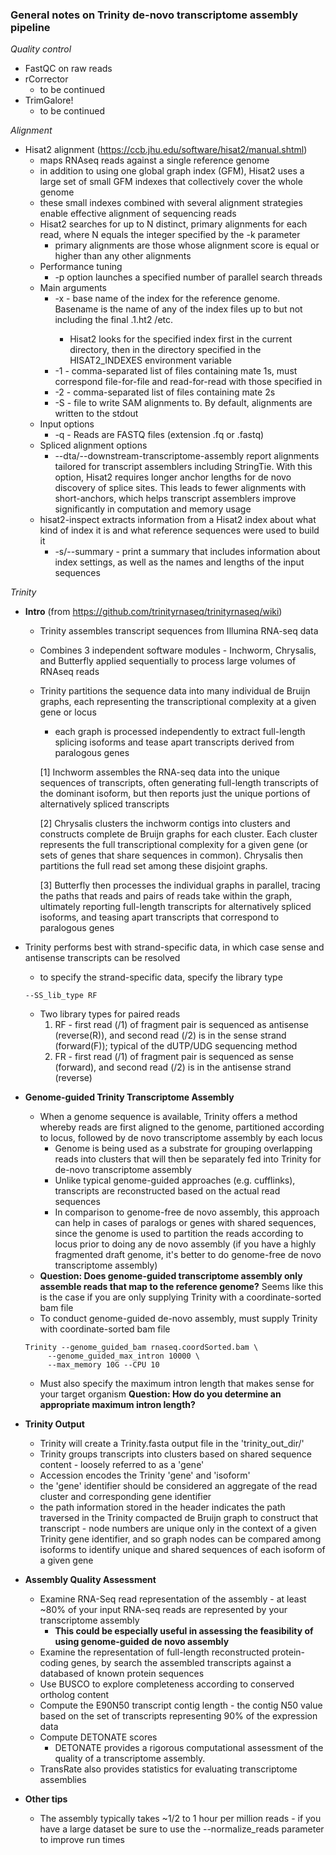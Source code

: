 ### General notes on Trinity de-novo transcriptome assembly pipeline

*Quality control*
  - FastQC on raw reads
  - rCorrector
    - to be continued
  - TrimGalore!
    - to be continued

*Alignment*
  - Hisat2 alignment (https://ccb.jhu.edu/software/hisat2/manual.shtml)
    - maps RNAseq reads against a single reference genome
    - in addition to using one global graph index (GFM), Hisat2 uses a large set of small GFM indexes that collectively cover the whole genome
    - these small indexes combined with several alignment strategies enable effective alignment of sequencing reads
    - Hisat2 searches for up to N distinct, primary alignments for each read, where N equals the integer specified by the -k parameter
      - primary alignments are those whose alignment score is equal or higher than any other alignments
    - Performance tuning
      - -p option launches a specified number of parallel search threads
    - Main arguments
      - -x <hisat2-idx> - base name of the index for the reference genome. Basename is the name of any of the index files up to but not including the final .1.ht2 /etc.
        - Hisat2 looks for the specified index first in the current directory, then in the directory specified in the HISAT2_INDEXES environment variable
      - -1 <m1> - comma-separated list of files containing mate 1s, must correspond file-for-file and read-for-read with those specified in <m2>
      - -2 <m2> - comma-separated list of files containing mate 2s
      - -S <hit> - file to write SAM alignments to. By default, alignments are written to the stdout
    - Input options
      - -q - Reads are FASTQ files (extension .fq or .fastq)
    - Spliced alignment options
      - --dta/--downstream-transcriptome-assembly report alignments tailored for transcript assemblers including StringTie. With this option, Hisat2 requires longer anchor lengths for de novo discovery of splice sites. This leads to fewer alignments with short-anchors, which helps transcript assemblers improve significantly in computation and memory usage
    - hisat2-inspect extracts information from a Hisat2 index about what kind of index it is and what reference sequences were used to build it
      - -s/--summary - print a summary that includes information about index settings, as well as the names and lengths of the input sequences

*Trinity*
  - **Intro** (from https://github.com/trinityrnaseq/trinityrnaseq/wiki)
    - Trinity assembles transcript sequences from Illumina RNA-seq data
    - Combines 3 independent software modules - Inchworm, Chrysalis, and Butterfly applied sequentially to process large volumes of RNAseq reads
    - Trinity partitions the sequence data into many individual de Bruijn graphs, each representing the transcriptional complexity at a given gene or locus
      - each graph is processed independently to extract full-length splicing isoforms and tease apart transcripts derived from paralogous genes

      [1] Inchworm assembles the RNA-seq data into the unique sequences of transcripts, often generating full-length transcripts of the dominant isoform, but then reports just the unique portions of alternatively spliced transcripts

      [2] Chrysalis clusters the inchworm contigs into clusters and constructs complete de Bruijn graphs for each cluster. Each cluster represents the full transcriptional complexity for a given gene (or sets of genes that share sequences in common). Chrysalis then partitions the full read set among these disjoint graphs.

      [3] Butterfly then processes the individual graphs in parallel, tracing the paths that reads and pairs of reads take within the graph, ultimately reporting full-length transcripts for alternatively spliced isoforms, and teasing apart transcripts that correspond to paralogous genes

  - Trinity performs best with strand-specific data, in which case sense and antisense transcripts can be resolved
    - to specify the strand-specific data, specify the library type
    ```
    --SS_lib_type RF
    ```
    - Two library types for paired reads
      1) RF - first read (/1) of fragment pair is sequenced as antisense (reverse(R)), and second read (/2) is in the sense strand (forward(F)); typical of the dUTP/UDG sequencing method
      2) FR - first read (/1) of fragment pair is sequenced as sense (forward), and second read (/2) is in the antisense strand (reverse)

  - **Genome-guided Trinity Transcriptome Assembly**
    - When a genome sequence is available, Trinity offers a method whereby reads are first aligned to the genome, partitioned according to locus, followed by de novo transcriptome assembly by each locus
      - Genome is being used as a substrate for grouping overlapping reads into clusters that will then be separately fed into Trinity for de-novo transcriptome assembly
      - Unlike typical genome-guided approaches (e.g. cufflinks), transcripts are reconstructed based on the actual read sequences
      - In comparison to genome-free de novo assembly, this approach can help in cases of paralogs or genes with shared sequences, since the genome is used to partition the reads according to locus prior to doing any de novo assembly (if you have a highly fragmented draft genome, it's better to do genome-free de novo transcriptome assembly)
    - **Question: Does genome-guided transcriptome assembly only assemble reads that map to the reference genome?** Seems like this is the case if you are only supplying Trinity with a coordinate-sorted bam file
    - To conduct genome-guided de-novo assembly, must supply Trinity with coordinate-sorted bam file
    ```
    Trinity --genome_guided_bam rnaseq.coordSorted.bam \
         --genome_guided_max_intron 10000 \
         --max_memory 10G --CPU 10
    ```
    - Must also specify the maximum intron length that makes sense for your target organism
    **Question: How do you determine an appropriate maximum intron length?**
  - **Trinity Output**
    - Trinity will create a Trinity.fasta output file in the 'trinity_out_dir/'
    - Trinity groups transcripts into clusters based on shared sequence content - loosely referred to as a 'gene'
    - Accession encodes the Trinity 'gene' and 'isoform'
    - the 'gene' identifier should be considered an aggregate of the read cluster and corresponding gene identifier
    - the path information stored in the header indicates the path traversed in the Trinity compacted de Bruijn graph to construct that transcript - node numbers are unique only in the context of a given Trinity gene identifier, and so graph nodes can be compared among isoforms to identify unique and shared sequences of each isoform of a given gene
  - **Assembly Quality Assessment**
    - Examine RNA-Seq read representation of the assembly - at least ~80% of your input RNA-seq reads are represented by your transcriptome assembly
      - **This could be especially useful in assessing the feasibility of using genome-guided de novo assembly**
    - Examine the representation of full-length reconstructed protein-coding genes, by search the assembled transcripts against a databased of known protein sequences
    - Use BUSCO to explore completeness according to conserved ortholog content
    - Compute the E90N50 transcript contig length - the contig N50 value based on the set of transcripts representing 90% of the expression data
    - Compute DETONATE scores
      - DETONATE provides a rigorous computational assessment of the quality of a transcriptome assembly.
    - TransRate also provides statistics for evaluating transcriptome assemblies
  - **Other tips**
    - The assembly typically takes ~1/2 to 1 hour per million reads - if you have a large dataset be sure to use the --normalize_reads parameter to improve run times
